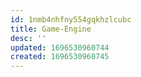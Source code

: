 ```yaml
---
id: 1nmb4nhfny554gqkhzlcubc
title: Game-Engine
desc: ''
updated: 1696530960744
created: 1696530960745
---
```

